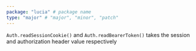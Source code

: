 ```yaml
---
package: "lucia" # package name
type: "major" # "major", "minor", "patch"
---
```


`Auth.readSessionCookie()` and `Auth.readBearerToken()` takes the session and authorization header value respectively